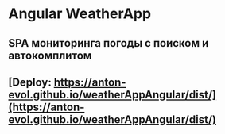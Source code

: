 # Angular WeatherApp

## SPA мониторинга погоды с поиском и автокомплитом

## [Deploy: https://anton-evol.github.io/weatherAppAngular/dist/](https://anton-evol.github.io/weatherAppAngular/dist/)
